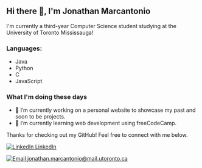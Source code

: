 ## Hi there 👋, I'm Jonathan Marcantonio

I'm currently a third-year Computer Science student studying at the University of Toronto Mississauga!


### Languages:
- Java
- Python
- C
- JavaScript

### What I'm doing these days
- 🔭 I’m currently working on a personal website to showcase my past and soon to be projects.
- 🌱 I’m currently learning web development using freeCodeCamp.

Thanks for checking out my GitHub! Feel free to connect with me below.

[![LinkedIn](https://img.icons8.com/fluent/24/000000/linkedin.png) LinkedIn][linkedin]


[![Email](https://img.icons8.com/ios-filled/24/000000/email-open.png) jonathan.marcantonio@mail.utoronto.ca][email]

[linkedin]: https://www.linkedin.com/in/jonathan-marcantonio/
[email]: mailto:jonathan.marcantonio@mail.utoronto.ca
